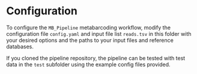 # Configuration

To configure the `MB_Pipeline` metabarcoding workflow, modify the configuration
file `config.yaml` and input file list `reads.tsv` in this folder with your
desired options and the paths to your input files and reference databases.

If you cloned the pipeline repository, the pipeline can be tested with test
data in the `test` subfolder using the example config files provided.
